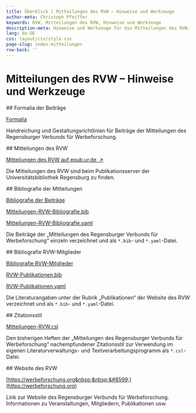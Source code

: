 ```yaml
---
title: Überblick | Mitteilungen des RVW – Hinweise und Werkzeuge
author-meta: Christoph Pfeiffer
keywords: RVW, Mitteilungen des RVW, Hinweise und Werkzeuge
description-meta: Hinweise und Werkzeuge für die Mitteilungen des RVW. Über Formalia zur Einreichung der Beiträge bis hin zu einem verwendbaren Zitationsstil als *.csl-Datei, Bibliografie der Mitteilungen des RVW und weiterer Dokumentation.
lang: de-DE
css: layout/css/style.css
page-slug: index-mitteilungen
rvw-back: ''
---
```



# Mitteilungen des RVW – Hinweise und Werkzeuge


<article>
## Formalia der Beiträge

[Formalia](Gestaltungsrichtlinien-Mitteilungen-RVW.pdf)

Handreichung und Ge&shy;stal&shy;tungs&shy;richt&shy;li&shy;nien für Beiträge der Mitteilungen des Regensburger Verbunds für Werbeforschung.
</article>



<article>
## Mitteilungen des RVW

[Mitteilungen des RVW auf epub.ur.de&nbsp;&nbsp;&#8599;](https://epub.uni-regensburg.de/rvw.html)

Die Mitteilungen des RVW sind beim Publikationsserver der Universitätsbibliothek Regensburg zu finden.
</article>



<article>
## Bibliografie der Mitteilungen

[Bibliografie der Beiträge](Mitteilungen-RVW-Bibliografie.htm)

[Mitteilungen-RVW-Bibliografie.bib](Mitteilungen-RVW-Bibliografie.bib)

[Mitteilungen-RVW-Bibliografie.yaml](Mitteilungen-RVW-Bibliografie.yaml)

Die Beiträge der „Mitteilungen des Regensburger Verbunds für Werbeforschung“ einzeln verzeichnet und als `*.bib`- und `*.yaml`-Datei.
</article>



<article>
## Bibliografie RVW-Mitglieder

[Bibliografie RVW-Mitglieder](RVW-Publikationen.htm)

[RVW-Publikationen.bib](RVW-Publikationen.bib)

[RVW-Publikationen.yaml](RVW-Publikationen.yaml)

Die Literaturangaben unter der Rubrik „Publikationen“ der Website des RVW verzeichnet und als `*.bib`- und `*.yaml`-Datei.
</article>



<article>
## Zitationsstil

[Mitteilungen-RVW.csl](Mitteilungen-RVW.csl)

Den bisherigen Heften der „Mitteilungen des Regensburger Verbunds für Werbeforschung“ nachempfundener Zitationsstil zur Verwendung im eigenen Li&shy;te&shy;ra&shy;tur&shy;ver&shy;wal&shy;tungs- und Textverarbeitungs&shy;pro&shy;gramm als `*.csl`-Datei.
</article>



<article>
## Website des RVW

[https://werbeforschung.org&nbsp;&nbsp;&#8599;](https://werbeforschung.org)

Link zur Website des Regensburger Verbunds für Werbeforschung. Informationen zu Veranstaltungen, Mitgliedern, Publikationen usw.
</article>
